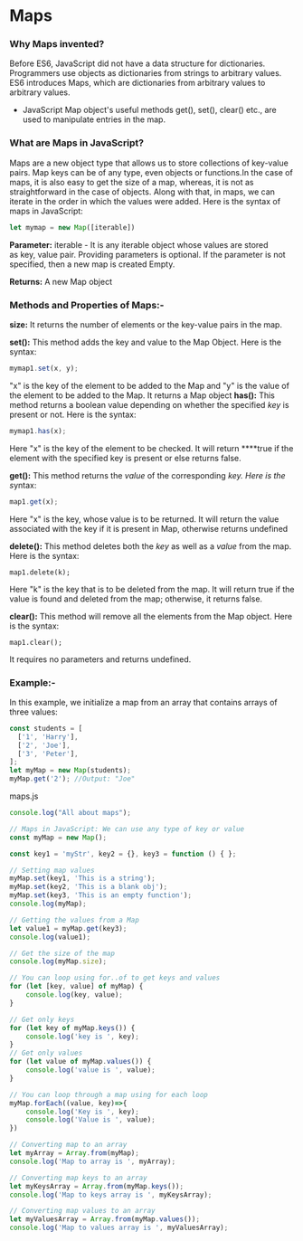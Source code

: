 # Maps

### **Why Maps invented?**

Before ES6, JavaScript did not have a data structure for dictionaries. Programmers use objects as dictionaries from strings to arbitrary values. ES6 introduces Maps, which are dictionaries from arbitrary values to arbitrary values.

- JavaScript Map object's useful methods get(), set(), clear() etc., are used to manipulate entries in the map.

### What are Maps in JavaScript?

Maps are a new object type that allows us to store collections of key-value pairs. Map keys can be of any type, even objects or functions.In the case of maps, it is also easy to get the size of a map, whereas, it is not as straightforward in the case of objects. Along with that, in maps, we can iterate in the order in which the values were added. Here is the syntax of maps in JavaScript:

```jsx
let mymap = new Map([iterable])
```

**Parameter:** iterable - It is any iterable object whose values are stored as key, value pair. Providing parameters is optional. If the parameter is not specified, then a new map is created Empty.

**Returns:** A new Map object

### Methods and Properties of Maps:-

**size:** It returns the number of elements or the key-value pairs in the map.

**set():** This method adds the key and value to the Map Object. Here is the syntax:

```jsx
mymap1.set(x, y);
```

"x" is the key of the element to be added to the Map and "y" is the value of the element to be added to the Map. It returns a Map object **has():** This method returns a boolean value depending on whether the specified *key* is present or not. Here is the syntax:

```jsx
mymap1.has(x);
```

Here "x" is the key of the element to be checked. It will return ****true if the element with the specified key is present or else returns false.

**get():** This method returns the *value* of the corresponding *key. Here is the s*yntax:

```jsx
map1.get(x);
```

Here "x" is the key, whose value is to be returned. It will return the value associated with the key if it is present in Map, otherwise returns undefined

**delete():** This method deletes both the *key* as well as a *value* from the map. Here is the syntax:

```
map1.delete(k);
```

Here "k" is the key that is to be deleted from the map. It will return true if the value is found and deleted from the map; otherwise, it returns false.

**clear():** This method will remove all the elements from the Map object. Here is the syntax:

```
map1.clear();
```

It requires no parameters and returns undefined.

### Example:-

In this example, we initialize a map from an array that contains arrays of three values:

```jsx
const students = [
  ['1', 'Harry'],
  ['2', 'Joe'],
  ['3', 'Peter'],
];
let myMap = new Map(students);
myMap.get('2'); //Output: "Joe"
```

maps.js

```jsx
console.log("All about maps");

// Maps in JavaScript: We can use any type of key or value
const myMap = new Map();

const key1 = 'myStr', key2 = {}, key3 = function () { };

// Setting map values
myMap.set(key1, 'This is a string');
myMap.set(key2, 'This is a blank obj');
myMap.set(key3, 'This is an empty function');
console.log(myMap);

// Getting the values from a Map 
let value1 = myMap.get(key3);
console.log(value1);

// Get the size of the map
console.log(myMap.size);

// You can loop using for..of to get keys and values
for (let [key, value] of myMap) {
    console.log(key, value);
}

// Get only keys
for (let key of myMap.keys()) {
    console.log('key is ', key);
}
// Get only values
for (let value of myMap.values()) {
    console.log('value is ', value);
}

// You can loop through a map using for each loop
myMap.forEach((value, key)=>{
    console.log('Key is ', key);
    console.log('Value is ', value);
})

// Converting map to an array
let myArray = Array.from(myMap);
console.log('Map to array is ', myArray);

// Converting map keys to an array
let myKeysArray = Array.from(myMap.keys());
console.log('Map to keys array is ', myKeysArray);

// Converting map values to an array
let myValuesArray = Array.from(myMap.values());
console.log('Map to values array is ', myValuesArray);
```